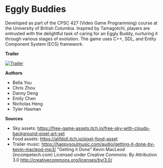 # Eggly Buddies

Developed as part of the CPSC 427 (Video Game Programming) course at the University of British Columbia. Inspired by Tamagotchi, players are entrusted with the delightful task of caring for an Eggly Buddy, nurturing it through various stages of evolution. The game uses C++, SDL, and Entity Component System (ECS) framework.

**Trailer**

[![Trailer](https://img.youtube.com/vi/V4XIK4Y5kTI/0.jpg)](https://www.youtube.com/watch?v=V4XIK4Y5kTI)


**Authors**
- Bella You
- Chris Zhou
- Danny Deng
- Emily Chen
- Nicholas Heng
- Tyler Hasman

**Sources**
- Sky assets: https://free-game-assets.itch.io/free-sky-with-clouds-background-pixel-art-set 
- Food assets: https://alifdoll.itch.io/pixel-food-asset
- Trailer music: https://happysoulmusic.com/audio/getting-it-done-by-kevin-macleod-mp3/ 
"Getting it Done" Kevin MacLeod (incompetech.com)
Licensed under Creative Commons: By Attribution 3.0
http://creativecommons.org/licenses/by/3.0/

